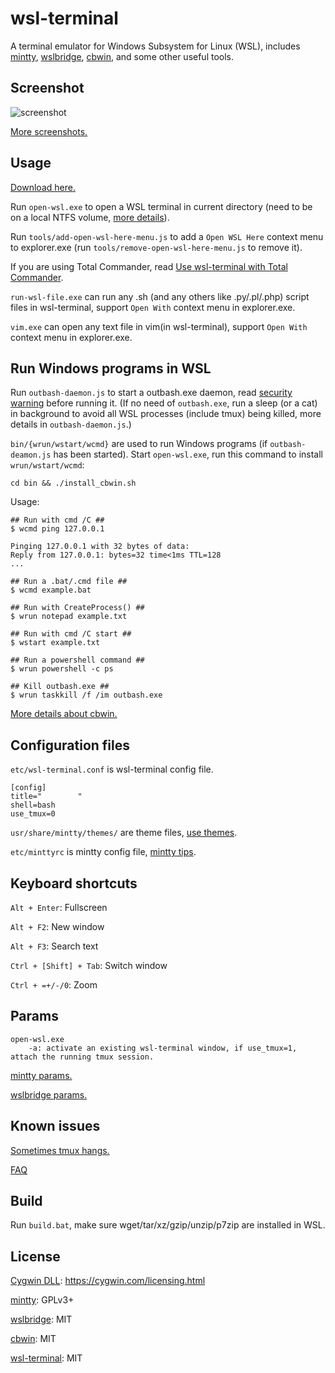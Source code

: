# wsl-terminal

A terminal emulator for Windows Subsystem for Linux (WSL), includes [mintty](http://mintty.github.io/), [wslbridge](https://github.com/rprichard/wslbridge), [cbwin](https://github.com/xilun/cbwin), and some other useful tools.

## Screenshot

![screenshot](https://raw.githubusercontent.com/wiki/goreliu/wsl-terminal/images/wsl-terminal-2.png)

[More screenshots.](https://github.com/goreliu/wsl-terminal/wiki/Screenshots)

## Usage

[Download here.](https://github.com/goreliu/wsl-terminal/releases)

Run `open-wsl.exe` to open a WSL terminal in current directory (need to be on a local NTFS volume, [more details](https://github.com/rprichard/wslbridge)).

Run `tools/add-open-wsl-here-menu.js` to add a `Open WSL Here` context menu to explorer.exe (run `tools/remove-open-wsl-here-menu.js` to remove it).

If you are using Total Commander, read [Use wsl-terminal with Total Commander](https://github.com/goreliu/wsl-terminal/wiki/Use-wsl-terminal-with-Total-Commander).

`run-wsl-file.exe` can run any .sh (and any others like .py/.pl/.php) script files in wsl-terminal, support `Open With` context menu in explorer.exe.

`vim.exe` can open any text file in vim(in wsl-terminal), support `Open With` context menu in explorer.exe.

## Run Windows programs in WSL

Run `outbash-daemon.js` to start a outbash.exe daemon, read [security warning](https://github.com/xilun/cbwin#security-warning) before running it. (If no need of `outbash.exe`, run a sleep (or a cat) in background to avoid all WSL processes (include tmux) being killed, more details in `outbash-daemon.js`.)

`bin/{wrun/wstart/wcmd}` are used to run Windows programs (if `outbash-deamon.js` has been started). Start `open-wsl.exe`, run this command to install `wrun/wstart/wcmd`:

```
cd bin && ./install_cbwin.sh
```

Usage:

```
## Run with cmd /C ##
$ wcmd ping 127.0.0.1

Pinging 127.0.0.1 with 32 bytes of data:
Reply from 127.0.0.1: bytes=32 time<1ms TTL=128
...

## Run a .bat/.cmd file ##
$ wcmd example.bat

## Run with CreateProcess() ##
$ wrun notepad example.txt

## Run with cmd /C start ##
$ wstart example.txt

## Run a powershell command ##
$ wrun powershell -c ps

## Kill outbash.exe ##
$ wrun taskkill /f /im outbash.exe
```

[More details about cbwin.](https://github.com/xilun/cbwin)

## Configuration files

`etc/wsl-terminal.conf` is wsl-terminal config file.
```
[config]
title="        "
shell=bash
use_tmux=0
```

`usr/share/mintty/themes/` are theme files, [use themes](https://github.com/goreliu/wsl-terminal/wiki/Use-themes).

`etc/minttyrc` is mintty config file, [mintty tips](https://github.com/mintty/mintty/wiki/Tips).

## Keyboard shortcuts

`Alt + Enter`: Fullscreen

`Alt + F2`: New window

`Alt + F3`: Search text

`Ctrl + [Shift] + Tab`: Switch window

`Ctrl + =+/-/0`: Zoom

## Params

```
open-wsl.exe
    -a: activate an existing wsl-terminal window, if use_tmux=1, attach the running tmux session.
```

[mintty params.](https://github.com/goreliu/wsl-terminal/wiki/mintty-params)

[wslbridge params.](https://github.com/rprichard/wslbridge#usage)

## Known issues

[Sometimes tmux hangs.](https://github.com/goreliu/wsl-terminal/issues/1)

[FAQ](https://github.com/goreliu/wsl-terminal/wiki/FAQ)

## Build

Run `build.bat`, make sure wget/tar/xz/gzip/unzip/p7zip are installed in WSL.

## License

[Cygwin DLL](https://www.cygwin.com/): https://cygwin.com/licensing.html

[mintty](http://mintty.github.io/): GPLv3+

[wslbridge](https://github.com/rprichard/wslbridge): MIT

[cbwin](https://github.com/xilun/cbwin): MIT

[wsl-terminal](https://github.com/goreliu/wsl-terminal): MIT
